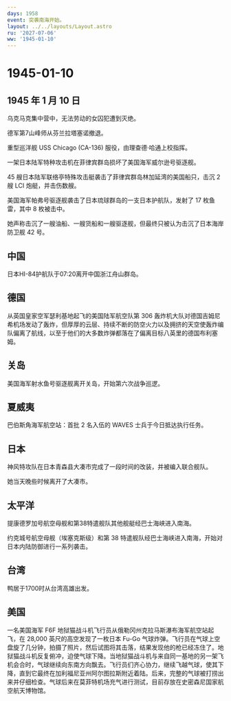 ```yaml
---
days: 1958
event: 突袭南海开始。
layout: ../../layouts/Layout.astro
ru: '2027-07-06'
ww: '1945-01-10'
---
```


# 1945-01-10

## 1945 年 1 月 10 日

乌克马克集中营中，无法劳动的女囚犯遭到灭绝。

德军第7山峰师从芬兰拉塔塞诺撤退。

重型巡洋舰 USS Chicago (CA-136) 服役，由理查德·哈通上校指挥。

一架日本陆军特种攻击机在菲律宾群岛损坏了美国海军威尔逊号驱逐舰。

45 艘日本陆军联络亭特殊攻击艇袭击了菲律宾群岛林加延湾的美国船只，击沉 2
艘 LCI 炮艇，并击伤数艘。

美国海军帕弗号驱逐舰袭击了日本琉球群岛的一支日本护航队，发射了 17
枚鱼雷，其中 8 枚被击中。

她声称击沉了一艘油船、一艘货船和一艘驱逐舰，但最终只被认为击沉了日本海岸防卫舰
42 号。

## 中国

日本HI-84护航队于07:20离开中国浙江舟山群岛。

## 德国

从英国皇家空军瑟利基地起飞的美国陆军航空队第 306
轰炸机大队对德国吉姆尼希机场发动了轰炸，但厚厚的云层、持续不断的防空火力以及拥挤的天空使轰炸编队偏离了航线，以至于他们的大多数炸弹都落在了偏离目标八英里的德国布利塞姆。

## 关岛

美国海军射水鱼号驱逐舰离开关岛，开始第六次战争巡逻。

## 夏威夷

巴伯斯角海军航空站：首批 2 名入伍的 WAVES 士兵于今日抵达执行任务。

## 日本

神风特攻队在日本青森县大凑市完成了一段时间的改装，并被编入联合舰队。

她当天晚些时候离开了大凑市。

## 太平洋

提康德罗加号航空母舰和第38特遣舰队其他舰艇经巴士海峡进入南海。

约克城号航空母舰（埃塞克斯级）和第 38
特遣舰队经巴士海峡进入南海，开始对日本内陆防御进行一系列袭击。

## 台湾

鸭居于1700时从台湾高雄出发。

## 美国

一名美国海军 F6F
地狱猫战斗机飞行员从俄勒冈州克拉马斯瀑布海军航空站起飞，在 28,000
英尺的高空发现了一枚日本 Fu-Go
气球炸弹。飞行员在气球上空盘旋了几分钟，拍摄了照片，然后试图将其击落，结果发现他的枪已经冻住了。地狱猫战斗机反复俯冲，迫使气球下降。当地狱猫战斗机与来自同一基地的另一架飞机会合时，气球继续向东南方向飘去。飞行员们齐心协力，继续飞越气球，使其下降，直到它最终在加利福尼亚州阿尔图拉斯附近着陆。后来，完整的气球被打捞出来并仔细检查。气球后来在莫菲特机场充气进行测试，目前存放在史密森尼国家航空航天博物馆。